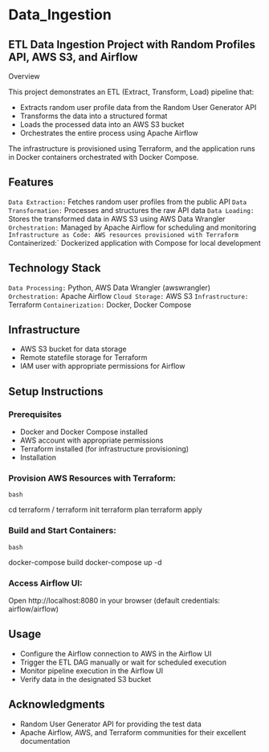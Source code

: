 # Data_Ingestion
## ETL Data Ingestion Project with Random Profiles API, AWS S3, and Airflow
Overview

This project demonstrates an ETL (Extract, Transform, Load) pipeline that:

* Extracts random user profile data from the Random User Generator API
* Transforms the data into a structured format
* Loads the processed data into an AWS S3 bucket
* Orchestrates the entire process using Apache Airflow

The infrastructure is provisioned using Terraform, and the application runs in Docker containers orchestrated with Docker Compose.

## Features

`Data Extraction:` Fetches random user profiles from the public API
`Data Transformation:` Processes and structures the raw API data
`Data Loading:` Stores the transformed data in AWS S3 using AWS Data Wrangler
`Orchestration:` Managed by Apache Airflow for scheduling and monitoring
`Infrastructure as Code: AWS resources provisioned with Terraform
`Containerized:` Dockerized application with Compose for local development

## Technology Stack

`Data Processing:` Python, AWS Data Wrangler (awswrangler)
`Orchestration:` Apache Airflow
`Cloud Storage:` AWS S3
`Infrastructure:` Terraform
`Containerization:` Docker, Docker Compose

## Infrastructure

* AWS S3 bucket for data storage
* Remote statefile storage for Terraform
* IAM user with appropriate permissions for Airflow

## Setup Instructions

### Prerequisites

* Docker and Docker Compose installed
* AWS account with appropriate permissions
* Terraform installed (for infrastructure provisioning)
* Installation

### Provision AWS Resources with Terraform:
`bash`

cd terraform /
terraform init
terraform plan
terraform apply

### Build and Start Containers:
`bash`

docker-compose build
docker-compose up -d

### Access Airflow UI:

Open http://localhost:8080 in your browser (default credentials: airflow/airflow)


## Usage

* Configure the Airflow connection to AWS in the Airflow UI
* Trigger the ETL DAG manually or wait for scheduled execution
* Monitor pipeline execution in the Airflow UI
* Verify data in the designated S3 bucket

## Acknowledgments

* Random User Generator API for providing the test data
* Apache Airflow, AWS, and Terraform communities for their excellent documentation
